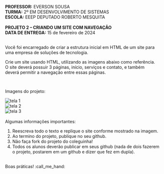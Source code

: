 <div>
    <strong>PROFESSOR:</strong> EVERSON SOUSA<br>
    <strong>TURMA:</strong> 2º EM DESENVOLVIMENTO DE SISTEMAS<br>
    <strong>ESCOLA:</strong> EEEP DEPUTADO ROBERTO MESQUITA
</div><br>

<div>
    <strong>PROJETO 2 – CRIANDO UM SITE COM NAVEGAÇÃO</strong><br>
    <strong>DATA DE ENTREGA:</strong> 15 de fevereiro de 2024
</div><br>

<div>
    <p>Você foi encarregado de criar a estrutura inicial em HTML de um site para uma empresa de soluções de tecnologia.</p>
    <p>Crie um site usando HTML, utilizando as imagens abaixo como referência. O site deverá possuir 3 páginas, início, serviços e contato, e também deverá permitir a navegação entre essas páginas.</p><br>
    <p>Imagens do projeto:</p>
    <img src="https://cdn.areademembros.com/files/instancia_1851/editor/ekHGw1UrN3ksvtyYFZqV2dQv7e8zxIXkPHwJzX7z.png" alt="tela 1"><br>
    <img src="https://cdn.areademembros.com/files/instancia_1851/editor/UvyK5YBJvLAtjZBCC4oRj3uNAo67RUHXlZ7Ec3G0.png" alt="tela 2"><br>
    <img src="https://cdn.areademembros.com/files/instancia_1851/editor/B6Zlbg8lrdlsIRxTK753tLSWvFDw1cEpJtcF40r7.png" alt="tela 3"><br>
</div><br>

<div>
    Algumas informações importantes:
    <ol>
        <li>Reescreva todo o texto e replique o site conforme mostrado na imagem.</li>
        <li>Ao termino do projeto, publique no seu github.</li>
        <li>Não faça fork do projeto do coleguinha!</li>
        <li>Todos os alunos deverão publicar em seus github (nada de dois fazerem o projeto, postarem em um github e dizer que fez em dupla).</li>
    </ol> 
</div>
<br>
<div>
    Boas práticas! :call_me_hand:
</div>
